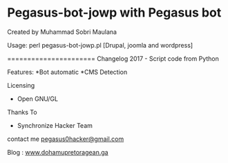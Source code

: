 
Pegasus-bot-jowp with Pegasus bot
===========================================


Created by Muhammad Sobri Maulana

   
Usage: 
perl pegasus-bot-jowp.pl <list website> [Drupal, joomla and wordpress]

======================
Changelog
2017 - Script code from Python

Features:
*Bot automatic
*CMS Detection

Licensing
* Open GNU/GL

Thanks To
* Synchronize Hacker Team

contact me
pegasus0hacker@gmail.com

Blog : www.dohamupretoragean.ga
